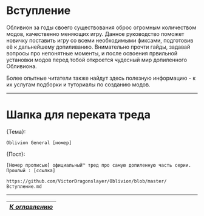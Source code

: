 # Вступление

Обливион за годы своего существования оброс огромным количеством модов, качественно меняющих игру. Данное руководство поможет новичку поставить игру со всеми необходимыми фиксами, подготовив её к дальнейшему допиливанию. Внимательно прочти гайды, задавай вопросы про непонятные моменты, и после освоения првильной установки модов перед тобой откроется чудесный мир допиленного Обливиона.

Более опытные читатели также найдут здесь полезную информацию - к их услугам подборки и туториалы по созданию модов.

------


# Шапка для переката треда

{Тема}:

```
Oblivion General [номер]
```

{Пост}:

```
[Номер прописью] официальный™ тред про самую допиленную часть серии.
Прошлый : [ссылка]

https://github.com/VictorDragonslayer/Oblivion/blob/master/Вступление.md
```

------

|[*К оглавлению*](Оглавление.md)|
|:---:|
